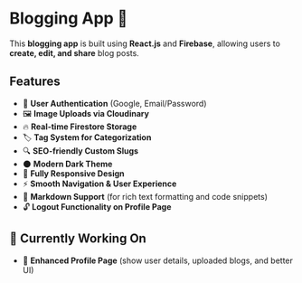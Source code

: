 # Blogging App 🚀  

This **blogging app** is built using **React.js** and **Firebase**, allowing users to **create, edit, and share** blog posts.  

## Features  
- 🔐 **User Authentication** (Google, Email/Password)  
- 🖼️ **Image Uploads via Cloudinary**  
- 🔥 **Real-time Firestore Storage**  
- 🏷️ **Tag System for Categorization**  
- 🔍 **SEO-friendly Custom Slugs**  
- 🌑 **Modern Dark Theme**  
- 📱 **Fully Responsive Design**  
- ⚡ **Smooth Navigation & User Experience**  
- 📝 **Markdown Support** (for rich text formatting and code snippets)  
- 🔓 **Logout Functionality on Profile Page**  

## 🚧 Currently Working On  
- 👤 **Enhanced Profile Page** (show user details, uploaded blogs, and better UI)  
